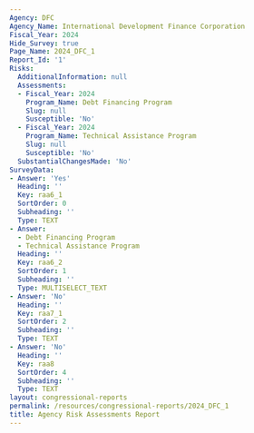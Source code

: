 ```yaml
---
Agency: DFC
Agency_Name: International Development Finance Corporation
Fiscal_Year: 2024
Hide_Survey: true
Page_Name: 2024_DFC_1
Report_Id: '1'
Risks:
  AdditionalInformation: null
  Assessments:
  - Fiscal_Year: 2024
    Program_Name: Debt Financing Program
    Slug: null
    Susceptible: 'No'
  - Fiscal_Year: 2024
    Program_Name: Technical Assistance Program
    Slug: null
    Susceptible: 'No'
  SubstantialChangesMade: 'No'
SurveyData:
- Answer: 'Yes'
  Heading: ''
  Key: raa6_1
  SortOrder: 0
  Subheading: ''
  Type: TEXT
- Answer:
  - Debt Financing Program
  - Technical Assistance Program
  Heading: ''
  Key: raa6_2
  SortOrder: 1
  Subheading: ''
  Type: MULTISELECT_TEXT
- Answer: 'No'
  Heading: ''
  Key: raa7_1
  SortOrder: 2
  Subheading: ''
  Type: TEXT
- Answer: 'No'
  Heading: ''
  Key: raa8
  SortOrder: 4
  Subheading: ''
  Type: TEXT
layout: congressional-reports
permalink: /resources/congressional-reports/2024_DFC_1
title: Agency Risk Assessments Report
---
```

